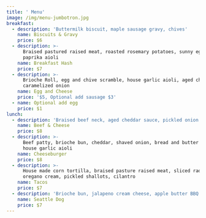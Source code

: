 ```yaml
---
title: ' Menu'
image: /img/menu-jumbotron.jpg
breakfast:
  - description: 'Buttermilk biscuit, maple sausage gravy, chives'
    name: Biscuits & Gravy
    price: $6
  - description: >-
      Braised pastured raised meat, roasted rosemary potatoes, sunny egg, smoked
      paprika aioli
    name: Breakfast Hash
    price: $7
  - description: >-
      Brioche Roll, egg and chive scramble, house garlic aioli, aged cheddar,
      caramelized onion
    name: Egg and Cheese
    price: '$5, Optional add sausage $3'
  - name: Optional add egg
    price: $1
lunch:
  - description: 'Braised beef neck, aged cheddar sauce, pickled onion'
    name: Beef & Cheese
    price: $8
  - description: >-
      Beef patty, brioche bun, cheddar, shaved onion, bread and butter pickles,
      house garlic aioli
    name: Cheeseburger
    price: $8
  - description: >-
      House made corn tortilla, braised pasture raised meat, sliced radish,
      oregano cream, pickled shallots, cilantro
    name: Tacos
    price: $7
  - description: 'Brioche bun, jalapeno cream cheese, apple butter BBQ sauce, charred onions'
    name: Seattle Dog
    price: $7
---
```


